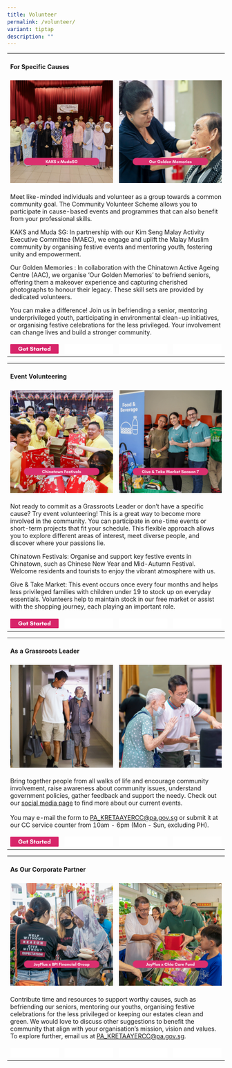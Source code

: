 ```yaml
---
title: Volunteer
permalink: /volunteer/
variant: tiptap
description: ""
---
```

<table style="minWidth: 100px">
<colgroup>
<col>
<col>
<col>
<col>
</colgroup>
<tbody>
<tr>
<td rowspan="1" colspan="4">
<h4><strong>For Specific Causes</strong></h4>
</td>
</tr>
<tr>
<td rowspan="1" colspan="2">
<div class="isomer-image-wrapper">
<img style="width: 100%" height="auto" width="100%" alt="" src="/images/Specific_Cause.png">
</div>
</td>
<td rowspan="1" colspan="2">
<div class="isomer-image-wrapper">
<img style="width: 100%" height="auto" width="100%" alt="" src="/images/Specific_Cause__2_.png">
</div>
</td>
</tr>
<tr>
<td rowspan="1" colspan="4">
<p>Meet like-minded individuals and volunteer as a group towards a common
community goal. The Community Volunteer Scheme allows you to participate
in cause-based events and programmes that can also benefit from your professional
skills.
<br>
</p>
<p>KAKS and Muda SG: In partnership with our Kim Seng Malay Activity Executive
Committee (MAEC), we engage and uplift the Malay Muslim community by organising
festive events and mentoring youth, fostering unity and empowerment.</p>
<p></p>
<p>Our Golden Memories : In collaboration with the Chinatown Active Ageing
Centre (AAC), we organise ‘Our Golden Memories’ to befriend seniors, offering
them a makeover experience and capturing cherished photographs to honour
their legacy. These skill sets are provided by dedicated volunteers.
<br>
</p>
<p>You can make a difference! Join us in befriending a senior, mentoring
underprivileged youth, participating in environmental clean-up initiatives,
or organising festive celebrations for the less privileged. Your involvement
can change lives and build a stronger community.</p>
</td>
</tr>
<tr>
<td rowspan="1" colspan="1"><a class="isomer-image-wrapper" href="https://go.gov.sg/kakscvregistration"><img style="width: 100%;" height="auto" width="100%" alt="" src="/images/300x60_Get_started.png"></a>
</td>
<td rowspan="1" colspan="1">
<div class="isomer-image-wrapper">
<img style="width: 100%" height="auto" width="100%" alt="" src="/images/blank_space.png">
</div>
</td>
<td rowspan="1" colspan="1">
<div class="isomer-image-wrapper">
<img style="width: 100%" height="auto" width="100%" alt="" src="/images/blank_space.png">
</div>
</td>
<td rowspan="1" colspan="1">
<div class="isomer-image-wrapper">
<img style="width: 100%" height="auto" width="100%" alt="" src="/images/blank_space.png">
</div>
</td>
</tr>
</tbody>
</table>
<p></p>
<table style="minWidth: 100px">
<colgroup>
<col>
<col>
<col>
<col>
</colgroup>
<tbody>
<tr>
<td rowspan="1" colspan="4">
<h4><strong>Event Volunteering</strong></h4>
</td>
</tr>
<tr>
<td rowspan="1" colspan="2">
<div class="isomer-image-wrapper">
<img style="width: 100%" height="auto" width="100%" alt="" src="/images/Adhoc_Volunteers.png">
</div>
</td>
<td rowspan="1" colspan="2">
<div class="isomer-image-wrapper">
<img style="width: 100%" height="auto" width="100%" alt="" src="/images/Adhoc_Volunteers__2_.png">
</div>
</td>
</tr>
<tr>
<td rowspan="1" colspan="4">
<p>Not ready to commit as a Grassroots Leader or don’t have a specific cause?
Try event volunteering! This is a great way to become more involved in
the community. You can participate in one-time events or short-term projects
that fit your schedule. This flexible approach allows you to explore different
areas of interest, meet diverse people, and discover where your passions
lie.</p>
<p></p>
<p>Chinatown Festivals: Organise and support key festive events in Chinatown,
such as Chinese New Year and Mid-Autumn Festival. Welcome residents and
tourists to enjoy the vibrant atmosphere with us.</p>
<p></p>
<p>Give &amp; Take Market: This event occurs once every four months and helps
less privileged families with children under 19 to stock up on everyday
essentials. Volunteers help to maintain stock in our free market or assist
with the shopping journey, each playing an important role.</p>
</td>
</tr>
<tr>
<td rowspan="1" colspan="1"><a class="isomer-image-wrapper" href="https://go.gov.sg/kakscvregistration"><img style="width: 100%;" height="auto" width="100%" alt="" src="/images/300x60_Get_started.png"></a>
</td>
<td rowspan="1" colspan="1">
<div class="isomer-image-wrapper">
<img style="width: 100%" height="auto" width="100%" alt="" src="/images/blank_space.png">
</div>
</td>
<td rowspan="1" colspan="1">
<div class="isomer-image-wrapper">
<img style="width: 100%" height="auto" width="100%" alt="" src="/images/blank_space.png">
</div>
</td>
<td rowspan="1" colspan="1">
<div class="isomer-image-wrapper">
<img style="width: 100%" height="auto" width="100%" alt="" src="/images/blank_space.png">
</div>
</td>
</tr>
</tbody>
</table>
<p></p>
<table style="minWidth: 100px">
<colgroup>
<col>
<col>
<col>
<col>
</colgroup>
<tbody>
<tr>
<td rowspan="1" colspan="4">
<h4><strong>As a Grassroots Leader</strong></h4>
</td>
</tr>
<tr>
<td rowspan="1" colspan="2">
<div class="isomer-image-wrapper">
<img style="width: 100%" height="auto" width="100%" alt="" src="/images/Grassroots_Leader.png">
</div>
</td>
<td rowspan="1" colspan="2">
<div class="isomer-image-wrapper">
<img style="width: 100%" height="auto" width="100%" alt="" src="/images/Grassroots_Leader__2_.png">
</div>
</td>
</tr>
<tr>
<td rowspan="1" colspan="4">
<p>Bring together people from all walks of life and encourage community involvement,
raise awareness about community issues, understand government policies,
gather feedback and support the needy. Check out our <a href="https://www.facebook.com/KAKSCommunity/" rel="noopener noreferrer nofollow" target="_blank">social media page</a> to
find more about our current events.
<br>
<br>You may e-mail the form to <a href="mailto:PA_KRETAAYERCC@pa.gov.sg" rel="noopener noreferrer nofollow" target="_blank">PA_KRETAAYERCC@pa.gov.sg</a> or submit
it at our CC service counter from 10am - 6pm (Mon - Sun, excluding PH).</p>
</td>
</tr>
<tr>
<td rowspan="1" colspan="1"><a class="isomer-image-wrapper" href="/files/can-help/pa_volunteer_registration_form__2023"><img style="width: 100%;" height="auto" width="100%" alt="" src="/images/300x60_Get_started.png"></a>
</td>
<td rowspan="1" colspan="1">
<div class="isomer-image-wrapper">
<img style="width: 100%" height="auto" width="100%" alt="" src="/images/blank_space.png">
</div>
</td>
<td rowspan="1" colspan="1">
<div class="isomer-image-wrapper">
<img style="width: 100%" height="auto" width="100%" alt="" src="/images/blank_space.png">
</div>
</td>
<td rowspan="1" colspan="1">
<div class="isomer-image-wrapper">
<img style="width: 100%" height="auto" width="100%" alt="" src="/images/blank_space.png">
</div>
</td>
</tr>
</tbody>
</table>
<p></p>
<table style="minWidth: 100px">
<colgroup>
<col>
<col>
<col>
<col>
</colgroup>
<tbody>
<tr>
<td rowspan="1" colspan="4">
<h4><strong>As Our Corporate Partner</strong></h4>
</td>
</tr>
<tr>
<td rowspan="1" colspan="2">
<div class="isomer-image-wrapper">
<img style="width: 100%" height="auto" width="100%" alt="" src="/images/Corporate_Partners.png">
</div>
</td>
<td rowspan="1" colspan="2">
<div class="isomer-image-wrapper">
<img style="width: 100%" height="auto" width="100%" alt="" src="/images/Corporate_Partners__2_.png">
</div>
</td>
</tr>
<tr>
<td rowspan="1" colspan="4">
<p>Contribute time and resources to support worthy causes, such as befriending
our seniors, mentoring our youths, organising festive celebrations for
the less privileged or keeping our estates clean and green. We would love
to discuss other suggestions to benefit the community that align with your
organisation’s mission, vision and values. To explore further, email us
at <a href="mailto:PA_KRETAAYERCC@pa.gov.sg" rel="noopener noreferrer nofollow" target="_blank">PA_KRETAAYERCC@pa.gov.sg</a>.</p>
</td>
</tr>
<tr>
<td rowspan="1" colspan="1">
<div class="isomer-image-wrapper">
<img style="width: 100%" height="auto" width="100%" alt="" src="/images/blank_space.png">
</div>
</td>
<td rowspan="1" colspan="1">
<div class="isomer-image-wrapper">
<img style="width: 100%" height="auto" width="100%" alt="" src="/images/blank_space.png">
</div>
</td>
<td rowspan="1" colspan="1">
<div class="isomer-image-wrapper">
<img style="width: 100%" height="auto" width="100%" alt="" src="/images/blank_space.png">
</div>
</td>
<td rowspan="1" colspan="1">
<div class="isomer-image-wrapper">
<img style="width: 100%" height="auto" width="100%" alt="" src="/images/blank_space.png">
</div>
</td>
</tr>
</tbody>
</table>
<p></p>